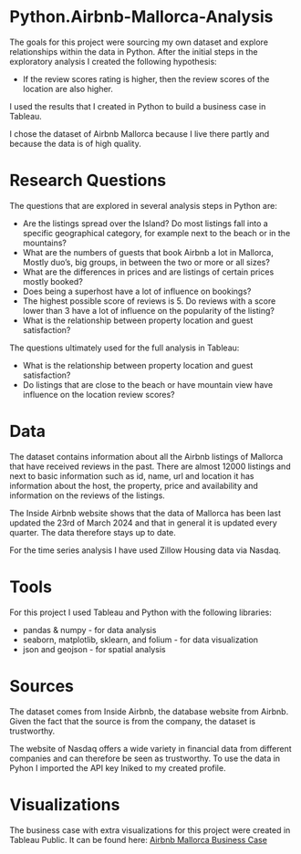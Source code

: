 # Python.Airbnb-Mallorca-Analysis
The goals for this project were sourcing my own dataset and explore relationships within the data in Python. After the initial steps in the exploratory analysis I created the following hypothesis:
- If the review scores rating is higher, then the review scores of the location are also higher.

I used the results that I created in Python to build a business case in Tableau.

I chose the dataset of Airbnb Mallorca because I live there partly and because the data is of high quality. 

# Research Questions
The questions that are explored in several analysis steps in Python are:
- Are the listings spread over the Island? Do most listings fall into a specific geographical category, for example next to the beach or in the mountains?
- What are the numbers of guests that book Airbnb a lot in Mallorca, Mostly duo’s, big groups, in between the two or more or all sizes?
- What are the differences in prices and are listings of certain prices mostly booked?
- Does being a superhost have a lot of influence on bookings?
- The highest possible score of reviews is 5. Do reviews with a score lower than 3 have a lot of influence on the popularity of the listing?
- What is the relationship between property location and guest satisfaction?

The questions ultimately used for the full analysis in Tableau:
- What is the relationship between property location and guest satisfaction?
- Do listings that are close to the beach or have mountain view have influence on the location review scores?

# Data
The dataset contains information about all the Airbnb listings of Mallorca that have received reviews
in the past. There are almost 12000 listings and next to basic information such as id, name, url and 
location it has information about the host, the property, price and availability and information on 
the reviews of the listings.

The Inside Airbnb website shows that the data of Mallorca has been last updated the 23rd of March 
2024 and that in general it is updated every quarter. The data therefore stays up to date.

For the time series analysis I have used Zillow Housing data via Nasdaq.

# Tools
For this project I used Tableau and Python with the following libraries:
- pandas & numpy - for data analysis
- seaborn, matplotlib, sklearn, and folium - for data visualization
- json and geojson - for spatial analysis

# Sources
The dataset comes from Inside Airbnb, the database website from Airbnb. Given the fact that the 
source is from the company, the dataset is trustworthy.

The website of Nasdaq offers a wide variety in financial data from different companies and can therefore be seen as trustworthy. To use the data in Pyhon I imported the API key lniked to my created profile.

# Visualizations
The business case with extra visualizations for this project were created in Tableau Public. It can be found here: [Airbnb Mallorca Business Case](https://public.tableau.com/app/profile/simone.van.der.graaf/viz/ProjectAirbnbMallorca-CareerFoundry/Story1?publish=yes)  
